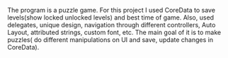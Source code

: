 The program is a puzzle game. For this project I used CoreData to save levels(show locked unlocked levels) and best time of game.
Also, used delegates, unique design, navigation through different controllers, Auto Layout, attributed strings, custom font, etc.
The main goal of it is to make puzzles( do different manipulations on UI and save, update changes in CoreData).
